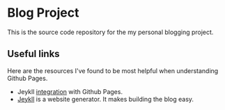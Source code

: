 # Blog Project
This is the source code repository for the my personal blogging project.

## Useful links
Here are the resources I've found to be most helpful when understanding Github Pages.

- Jeykll [integration](https://help.github.com/articles/using-jekyll-as-a-static-site-generator-with-github-pages/) with Github Pages.
- [Jeykll](https://jekyllrb.com/) is a website generator. It makes building the blog easy.
 
